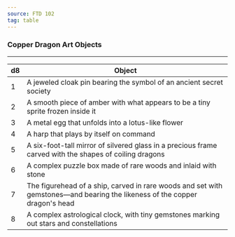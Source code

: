```yaml
---
source: FTD 102
tag: table
---
```


### Copper Dragon Art Objects
---
|d8|Object|
|----|------------|
|1|A jeweled cloak pin bearing the symbol of an ancient secret society|
|2|A smooth piece of amber with what appears to be a tiny sprite frozen inside it|
|3|A metal egg that unfolds into a lotus-like flower|
|4|A harp that plays by itself on command|
|5|A six-foot-tall mirror of silvered glass in a precious frame carved with the shapes of coiling dragons|
|6|A complex puzzle box made of rare woods and inlaid with stone|
|7|The figurehead of a ship, carved in rare woods and set with gemstones—and bearing the likeness of the copper dragon's head|
|8|A complex astrological clock, with tiny gemstones marking out stars and constellations|
